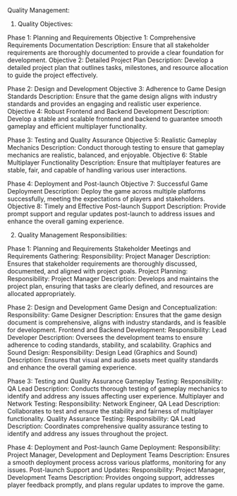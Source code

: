 Quality Management:
1. Quality Objectives:

Phase 1: Planning and Requirements
Objective 1: Comprehensive Requirements Documentation
Description: Ensure that all stakeholder requirements are thoroughly documented to provide a clear foundation for development.
Objective 2: Detailed Project Plan
Description: Develop a detailed project plan that outlines tasks, milestones, and resource allocation to guide the project effectively.

Phase 2: Design and Development
Objective 3: Adherence to Game Design Standards
Description: Ensure that the game design aligns with industry standards and provides an engaging and realistic user experience.
Objective 4: Robust Frontend and Backend Development
Description: Develop a stable and scalable frontend and backend to guarantee smooth gameplay and efficient multiplayer functionality.

Phase 3: Testing and Quality Assurance
Objective 5: Realistic Gameplay Mechanics
Description: Conduct thorough testing to ensure that gameplay mechanics are realistic, balanced, and enjoyable.
Objective 6: Stable Multiplayer Functionality
Description: Ensure that multiplayer features are stable, fair, and capable of handling various user interactions.

Phase 4: Deployment and Post-launch
Objective 7: Successful Game Deployment
Description: Deploy the game across multiple platforms successfully, meeting the expectations of players and stakeholders.
Objective 8: Timely and Effective Post-launch Support
Description: Provide prompt support and regular updates post-launch to address issues and enhance the overall gaming experience.

2. Quality Management Responsibilities:

Phase 1: Planning and Requirements
Stakeholder Meetings and Requirements Gathering:
Responsibility: Project Manager
Description: Ensures that stakeholder requirements are thoroughly discussed, documented, and aligned with project goals.
Project Planning:
Responsibility: Project Manager
Description: Develops and maintains the project plan, ensuring that tasks are clearly defined, and resources are allocated appropriately.

Phase 2: Design and Development
Game Design and Conceptualization:
Responsibility: Game Designer
Description: Ensures that the game design document is comprehensive, aligns with industry standards, and is feasible for development.
Frontend and Backend Development:
Responsibility: Lead Developer
Description: Oversees the development teams to ensure adherence to coding standards, stability, and scalability.
Graphics and Sound Design:
Responsibility: Design Lead (Graphics and Sound)
Description: Ensures that visual and audio assets meet quality standards and enhance the overall gaming experience.

Phase 3: Testing and Quality Assurance
Gameplay Testing:
Responsibility: QA Lead
Description: Conducts thorough testing of gameplay mechanics to identify and address any issues affecting user experience.
Multiplayer and Network Testing:
Responsibility: Network Engineer, QA Lead
Description: Collaborates to test and ensure the stability and fairness of multiplayer functionality.
Quality Assurance Testing:
Responsibility: QA Lead
Description: Coordinates comprehensive quality assurance testing to identify and address any issues throughout the project.

Phase 4: Deployment and Post-launch
Game Deployment:
Responsibility: Project Manager, Development and Deployment Teams
Description: Ensures a smooth deployment process across various platforms, monitoring for any issues.
Post-launch Support and Updates:
Responsibility: Project Manager, Development Teams
Description: Provides ongoing support, addresses player feedback promptly, and plans regular updates to improve the game.